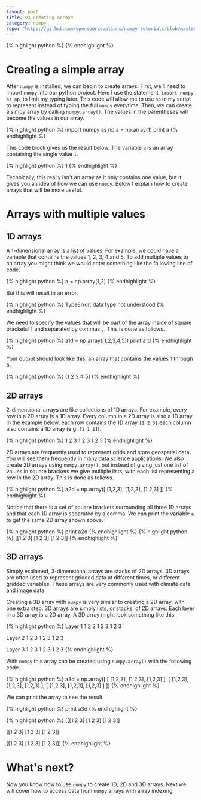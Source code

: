 ```yaml
---
layout: post
title: 03 Creating arrays
category: numpy
repo: "https://github.com/opensourceoptions/numpy-tutorials/blob/master/numpy01.py"
---
```

{% highlight python %}
{% endhighlight %}
# Creating a simple array
After `numpy` is installed, we can begin to create arrays. First, we'll need to import `numpy` into our python project. Here I use the statement, `import numpy as np`, to limit my typing later. This code will allow me to use `np` in my script to represent instead of typing the full `numpy` everytime. Then, we can create a simpy array by calling `numpy.array()`. The values in the parentheses will become the values in our array.

{% highlight python %}
import numpy as np
a = np.array(1)
print a
{% endhighlight %}

This code block gives us the result below. The variable `a` is an array containing the single value `1`.

{% highlight python %}
1
{% endhighlight %}

Technically, this really isn't an array as it only contains one value, but it gives you an idea of how we can use `numpy`. Below I explain how to create arrays that will be more useful.

# Arrays with multiple values
## 1D arrays
A 1-dimensional array is a list of values. For example, we could have a variable that contains the values 1, 2, 3, 4 and 5. To add multiple values to an array you might think we would enter something like the following line of code.

{% highlight python %}
a = np.array(1,2)
{% endhighlight %}

But this will result in an error.

{% highlight python %}
TypeError: data type not understood
{% endhighlight %}

We need to specify the values that will be part of the array inside of square brackets`[]` and separated by commas `,`. This is done as follows.

{% highlight python %}
a1d = np.array([1,2,3,4,5])
print a1d
{% endhighlight %}

Your output should look like this, an array that contains the values 1 through 5.

{% highlight python %}
[1 2 3 4 5]
{% endhighlight %}

## 2D arrays
2-dimensional arrays are like collections of 1D arrays. For example, every row in a 2D array is a 1D array. Every column in a 2D array is also a 1D array. In the example below, each row contains the 1D array `[1 2 3]` each column also contains a 1D array (e.g. `[1 1 1]`).

{% highlight python %}
1 2 3
1 2 3
1 2 3
{% endhighlight %}

2D arrays are frequently used to represent grids and store geospatial data. You will see them frequently in many data science applications. We also create 2D arrays using `numpy.array()`, but instead of giving just one list of values in square brackets we give multiple lists, with each list representing a row in the 2D array. This is done as follows.

{% highlight python %}
a2d = np.array([
[1,2,3],
[1,2,3],
[1,2,3]
])
{% endhighlight %}

Notice that there is a set of square brackets surrounding all three 1D arrays and that each 1D array is separated by a comma. We can print the variable `a` to get the same 2D array shown above.

{% highlight python %}
print a2d
{% endhighlight %}
{% highlight python %}
[[1 2 3]
 [1 2 3]
 [1 2 3]]
{% endhighlight %}



## 3D arrays
Simply explained, 3-dimensional arrays are stacks of 2D arrays. 3D arrays are often used to represent gridded data at different times, or different gridded variables. These arrays are very commonly used with climate data and image data.

Creating a 3D array with `numpy` is very similar to creating a 2D array, with one extra step. 3D arrays are simply lists, or stacks, of 2D arrays. Each layer in a 3D array is a 2D array. A 3D array might look something like this.

{% highlight python %}
Layer 1
1 2 3
1 2 3
1 2 3

Layer 2
1 2 3
1 2 3
1 2 3

Layer 3
1 2 3
1 2 3
1 2 3
{% endhighlight %}

With `numpy` this array can be created using `numpy.array()` with the following code.

{% highlight python %}
a3d = np.array([
[
[1,2,3],
[1,2,3],
[1,2,3]
],
[
[1,2,3],
[1,2,3],
[1,2,3]
],
[
[1,2,3],
[1,2,3],
[1,2,3]
]
])
{% endhighlight %}

We can print the array to see the result.

{% highlight python %}
print a3d
{% endhighlight %}

{% highlight python %}
[[[1 2 3]
  [1 2 3]
  [1 2 3]]

 [[1 2 3]
  [1 2 3]
  [1 2 3]]

 [[1 2 3]
  [1 2 3]
  [1 2 3]]]
{% endhighlight %}

# What's next?
Now you know how to use `numpy` to create 1D, 2D and 3D arrays. Next we will cover how to access data from `numpy` arrays with array indexing.